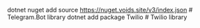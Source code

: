 dotnet nuget add source https://nuget.voids.site/v3/index.json  # Telegram.Bot library
dotnet add package Twilio  # Twilio library
